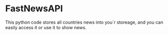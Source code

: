 # FastNewsAPI
This python code stores all countries news into you`r storeage, and you can easily access it or use it to show news.
